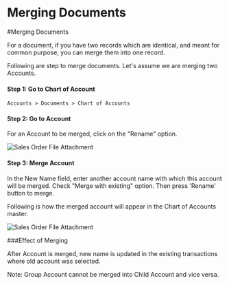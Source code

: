 # Merging Documents

#Merging Documents

For a document, if you have two records which are identical, and meant for common purpose, you can merge them into one record.

Following are step to merge documents. Let's assume we are merging two Accounts.

#### Step 1: Go to Chart of Account

`Accounts > Documents > Chart of Accounts`

#### Step 2: Go to Account 

For an Account to be merged, click on the "Rename" option.

<img alt="Sales Order File Attachment" class="screenshot" src="/docs/assets/img/articles/merge-docs-1.png">

#### Step 3: Merge Account

In the New Name field, enter another account name with which this account will be merged. Check "Merge with existing" option. Then press 'Rename' button to merge.

Following is how the merged account will appear in the Chart of Accounts master.

<img alt="Sales Order File Attachment" class="screenshot" src="/docs/assets/img/articles/merge-docs-2.gif">

###Effect of Merging

After Account is merged, new name is updated in the existing transactions where old account was selected.

<div class="well"> Note: Group Account cannot be merged into Child Account and vice versa.</div>

<!-- markdown -->
